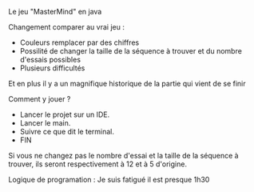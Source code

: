 Le jeu "MasterMind" en java

Changement comparer au vrai jeu :
- Couleurs remplacer par des chiffres
- Possilité de changer la taille de la séquence à trouver et du nombre d'essais possibles
- Plusieurs difficultés

Et en plus il y a un magnifique historique de la partie qui vient de se finir

Comment y jouer ?

- Lancer le projet sur un IDE.
- Lancer le main.
- Suivre ce que dit le terminal.
- FIN

Si vous ne changez pas le nombre d'essai et la taille de la séquence à trouver, ils seront respectivement à 12 et à 5 d'origine.

Logique de programation :
  Je suis fatigué il est presque 1h30
